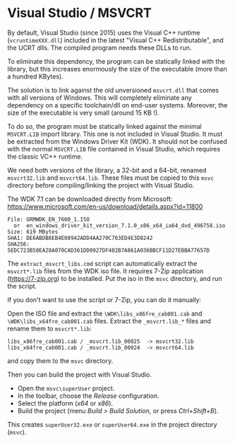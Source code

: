 
Visual Studio / MSVCRT
======================

By default, Visual Studio (since 2015) uses the Visual C++ runtime
(`vcruntimeXXX.dll`) included in the latest "Visual C++ Redistributable", and
the UCRT dlls. The compiled program needs these DLLs to run.

To eliminate this dependency, the program can be statically linked with the
library, but this increases enormously the size of the executable (more than a
hundred KBytes).

The solution is to link against the old unversioned `msvcrt.dll` that comes with
all versions of Windows. This will completely eliminate any dependency on a
specific toolchain/dll on end-user systems. Moreover, the size of the executable
is very small (around 15 KB !).

To do so, the program must be statically linked against the minimal `MSVCRT.LIB`
import library. This one is not included in Visual Studio. It must be extracted
from the Windows Driver Kit (WDK). It should not be confused with the normal
`MSVCRT.LIB` file contained in Visual Studio, which requires the classic VC++ runtime.

We need both versions of the library, a 32-bit and a 64-bit, renamed
`msvcrt32.lib` and `msvcrt64.lib`. These files must be copied to this `msvc`
directory before compiling/linking the project with Visual Studio.

The WDK 7.1 can be downloaded directly from Microsoft:  
<https://www.microsoft.com/en-us/download/details.aspx?id=11800>

	File: GRMWDK_EN_7600_1.ISO
	  or  en_windows_driver_kit_version_7.1.0_x86_x64_ia64_dvd_496758.iso
	Size: 619 MBytes
	SHA1: DE6ABDB8EB4E08942ADD4AA270C763ED4E3D8242
	SHA256: 5EDC723B50EA28A070CAD361DD0927DF402B7A861A036BBCF11D27EBBA77657D

The `extract_msvcrt_libs.cmd` script can automatically extract the `msvcrt*.lib`
files from the WDK iso file. It requires 7-Zip application (<https://7-zip.org>)
to be installed. Put the iso in the `msvc` directory, and run the script.

If you don't want to use the script or 7-Zip, you can do it manually:

Open the ISO file and extract the `\WDK\libs_x86fre_cab001.cab` and
`\WDK\libs_x64fre_cab001.cab` files.
Extract the `_msvcrt.lib_*` files and rename them to `msvcrt*.lib`:

	libs_x86fre_cab001.cab / _msvcrt.lib_00025  -> msvcrt32.lib
	libs_x64fre_cab001.cab / _msvcrt.lib_00024  -> msvcrt64.lib

and copy them to the `msvc` directory.

Then you can build the project with Visual Studio.

- Open the `msvc\superUser` project.
- In the toolbar, choose the _Release_ configuration.
- Select the platform (_x64_ or _x86_).
- Build the project (menu _Build > Build Solution_, or press _Ctrl+Shift+B_).

This creates `superUser32.exe` or `superUser64.exe` in the project directory (`msvc`).
